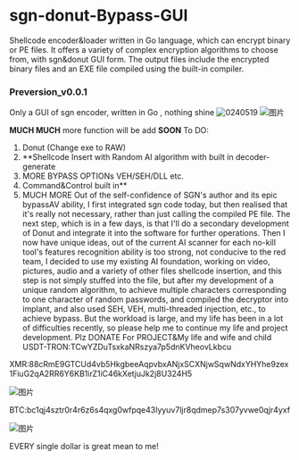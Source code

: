 # sgn-donut-Bypass-GUI
Shellcode encoder&amp;loader written in Go language, which can encrypt binary or PE files. It offers a variety of complex encryption algorithms to choose from, with sgn&amp;donut GUI form. The output files include the encrypted binary files and an EXE file compiled using the built-in compiler.
### **Preversion_v0.0.1**
Only a GUI of sgn encoder, written in Go , nothing shine
![0240519](https://github.com/A1bu5/sgn-donut-Bypass-GUI/assets/170033147/02aec086-085e-4d3e-9c75-fc7c2547493d)
![图片](https://github.com/A1bu5/sgn-donut-Bypass-GUI/assets/170033147/fd7a2ed8-4f2f-4f7b-a68b-d23fb73e01a9)

**MUCH MUCH** more function will be add **SOON**
To DO:
1. Donut (Change exe to RAW)
2. **Shellcode Insert with Random AI algorithm with built in decoder-generate
3. MORE BYPASS OPTIONs VEH/SEH/DLL etc.
4. Command&Control built in**
5. MUCH MORE
Out of the self-confidence of SGN's author and its epic bypassAV ability, I first integrated sgn code today, but then realised that it's really not necessary, rather than just calling the compiled PE file. The next step, which is in a few days, is that I'll do a secondary development of Donut and integrate it into the software for further operations. Then I now have unique ideas, out of the current AI scanner for each no-kill tool's features recognition ability is too strong, not conducive to the red team, I decided to use my existing AI foundation, working on video, pictures, audio and a variety of other files shellcode insertion, and this step is not simply stuffed into the file, but after my development of a unique random algorithm, to achieve multiple characters corresponding to one character of random passwords, and compiled the decryptor into implant, and also used SEH, VEH, multi-threaded injection, etc., to achieve bypass. But the workload is large, and my life has been in a lot of difficulties recently, so please help me to continue my life and project development.
Plz DONATE For PROJECT&My life and wife and child
USDT-TRON:TCwYZDuTsxkaNRszya7p5dnKVheovLkbcu



XMR:88cRmE9GTCUd4vb5HkgbeeAqpvbxANjxSCXNjwSqwNdxYHYhe9zex1FiuG2qA2RR6Y6KB1irZ1iC46kXetjuJk2j8U324H5

![图片](https://github.com/A1bu5/sgn-donut-Bypass-GUI/assets/170033147/c8d4daaf-1b48-4806-84d2-3658b70b3d8c)



BTC:bc1qj4sztr0r4r6z6s4qxg0wfpqe43lyyuv7ljr8qdmep7s307yvwe0qjr4yxf


![图片](https://github.com/A1bu5/sgn-donut-Bypass-GUI/assets/170033147/37852b7d-5a68-4a01-9ce8-df0442e8ca06)

EVERY single dollar is great mean to me!
